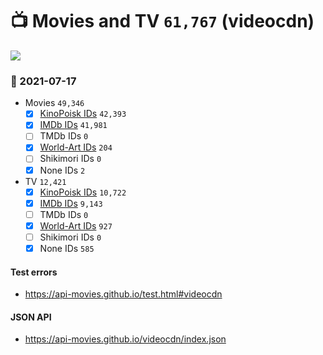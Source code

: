 # :tv: Movies and TV `61,767` (videocdn)

<a href="https://API-Movies.github.io"><img src="https://API-Movies.github.io/banner.png?cache"></a>

### :date: 2021-07-17
- Movies `49,346`
  - [x] <a href="https://API-Movies.github.io/videocdn/movie_kinopoisk_ids.json">KinoPoisk IDs</a> `42,393`
  - [x] <a href="https://API-Movies.github.io/videocdn/movie_imdb_ids.json">IMDb IDs</a> `41,981`
  - [ ] TMDb IDs `0`
  - [x] <a href="https://API-Movies.github.io/videocdn/movie_world_art_ids.json">World-Art IDs</a> `204`
  - [ ] Shikimori IDs `0`
  - [x] None IDs `2`
- TV `12,421`
  - [x] <a href="https://API-Movies.github.io/videocdn/tv_kinopoisk_ids.json">KinoPoisk IDs</a> `10,722`
  - [x] <a href="https://API-Movies.github.io/videocdn/tv_imdb_ids.json">IMDb IDs</a> `9,143`
  - [ ] TMDb IDs `0`
  - [x] <a href="https://API-Movies.github.io/videocdn/tv_world_art_ids.json">World-Art IDs</a> `927`
  - [ ] Shikimori IDs `0`
  - [x] None IDs `585`
#### Test errors
- <a href='https://api-movies.github.io/test.html#videocdn'>https://api-movies.github.io/test.html#videocdn</a>
#### JSON API
- <a href='https://api-movies.github.io/videocdn/index.json'>https://api-movies.github.io/videocdn/index.json</a>
